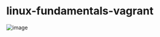 # linux-fundamentals-vagrant
![image](https://github.com/user-attachments/assets/d1e1bf3a-84ce-4e04-91e9-2001b30f6ce2)
